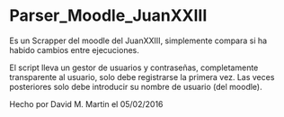# Parser_Moodle_JuanXXIII

Es un Scrapper del moodle del JuanXXIII, simplemente compara si ha habido cambios entre ejecuciones.

El script lleva un gestor de usuarios y contraseñas, completamente transparente al usuario,
solo debe registrarse la primera vez. Las veces posteriores solo debe introducir su nombre de usuario (del moodle).

Hecho por David M. Martin el 05/02/2016
